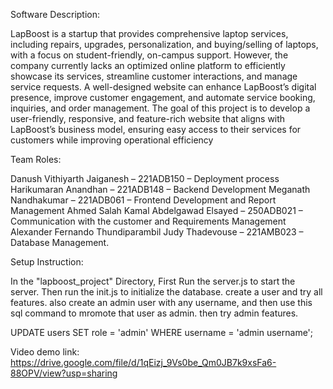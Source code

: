 Software Description:

LapBoost is a startup that provides comprehensive laptop services, including repairs, upgrades, personalization, and buying/selling of laptops, with a focus on student-friendly, 
on-campus support. 
However, the company currently lacks an optimized online platform to efficiently showcase its services, streamline customer interactions, and manage service requests.
A well-designed website can enhance LapBoost’s digital presence, improve customer engagement, and automate service booking, inquiries, and order management. 
The goal of this project is to develop a user-friendly, responsive, and feature-rich website that aligns with LapBoost’s business model, ensuring easy access to their services for customers 
while improving operational efficiency

Team Roles:

Danush Vithiyarth Jaiganesh – 221ADB150 – Deployment process
Harikumaran Anandhan – 221ADB148 – Backend Development
Meganath Nandhakumar – 221ADB061 – Frontend Development and Report Management
Ahmed Salah Kamal Abdelgawad Elsayed – 250ADB021 – Communication with the customer and Requirements Management
Alexander Fernando Thundiparambil Judy Thadevouse – 221AMB023 – Database Management.

Setup Instruction:

In the "lapboost_project" Directory, First Run the server.js to start the server. 
Then run the init.js to initialize the database.
create a user and try all features. also create an admin user with any username, and then use this sql command to mromote that user as admin. then try admin features.

UPDATE users SET role = 'admin' WHERE username = 'admin username';

Video demo link:
https://drive.google.com/file/d/1qEizj_9Vs0be_Qm0JB7k9xsFa6-88OPV/view?usp=sharing

